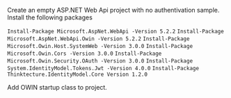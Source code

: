 ﻿Create an empty ASP.NET Web Api project with no authentivation sample.
Install the following packages

`Install-Package Microsoft.AspNet.WebApi -Version 5.2.2`
`Install-Package Microsoft.AspNet.WebApi.Owin -Version 5.2.2`
`Install-Package Microsoft.Owin.Host.SystemWeb -Version 3.0.0`
`Install-Package Microsoft.Owin.Cors -Version 3.0.0`
`Install-Package Microsoft.Owin.Security.OAuth -Version 3.0.0`
`Install-Package System.IdentityModel.Tokens.Jwt -Version 4.0.0`
`Install-Package Thinktecture.IdentityModel.Core Version 1.2.0`

Add OWIN startup class to project.
